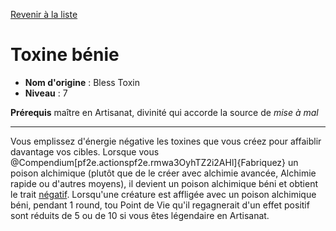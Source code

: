 [Revenir à la liste](..)

# Toxine bénie

 * **Nom d'origine** : Bless Toxin
 * **Niveau** : 7


<p><span id="ctl00_MainContent_DetailedOutput"><strong>Prérequis</strong> maître en Artisanat, divinité qui accorde la source de <em>mise à mal</em><br></span></p>
<hr>
<p>Vous emplissez d'énergie négative les toxines que vous créez pour affaiblir davantage vos cibles. Lorsque vous @Compendium[pf2e.actionspf2e.rmwa3OyhTZ2i2AHl]{Fabriquez} un poison alchimique (plutôt que de le créer avec alchimie avancée, Alchimie rapide ou d'autres moyens), il devient un poison alchimique béni et obtient le trait <a href="https://2e.aonprd.com/Traits.aspx?ID=118">négatif</a>. Lorsqu'une créature est affligée avec un poison alchimique béni, pendant 1 round, tou Point de Vie qu'il regagnerait d'un effet positif sont réduits de  5 ou de 10 si vous êtes légendaire en Artisanat.&nbsp;</p>